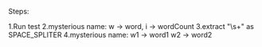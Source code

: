 Steps:

1.Run test
2.mysterious name:
w -> word,
i -> wordCount
3.extract "\\s+" as SPACE_SPLITER
4.mysterious name:
    w1 -> word1
    w2 -> word2
